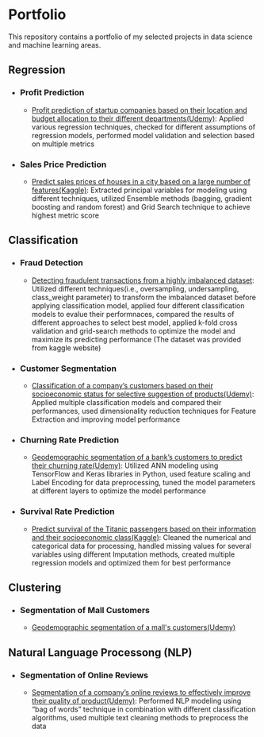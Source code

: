 # Portfolio
This repository contains a portfolio of my selected projects in data science and machine learning areas.

## Regression
  - ### Profit Prediction
	- [Profit prediction of startup companies based on their location and budget allocation to their different departments(Udemy)](https://github.com/aghelinejad/Data-Science/tree/master/Regression/Profit-Prediction): Applied various regression techniques, checked for different assumptions of regression models, performed model validation and selection based on multiple metrics
  - ### Sales Price Prediction
	- [Predict sales prices of houses in a city based on a large number of features(Kaggle)](https://github.com/aghelinejad/Data-Science/tree/master/Regression/Sales-Prices): Extracted principal variables for modeling using different techniques, utilized Ensemble methods (bagging, gradient boosting and random forest) and Grid Search technique to achieve highest metric score

## Classification
  - ### Fraud Detection
	- [Detecting fraudulent transactions from a highly imbalanced dataset](https://github.com/aghelinejad/Data-Science/blob/master/Classification/Fraud_detection/Fraud_Detection_Project.ipynb): Utilized different techniques(i.e., oversampling, undersampling, class_weight parameter) to transform the imbalanced dataset before applying classification model, applied four different classification models to evalue their performnaces, compared the results of different approaches to select best model, applied k-fold cross validation and grid-search methods to optimize the model and maximize its predicting performance (The dataset was provided from kaggle website)
  - ### Customer Segmentation
	- [Classification of a company’s customers based on their socioeconomic status for selective suggestion of products(Udemy)](https://github.com/aghelinejad/Data-Science/tree/master/Classification/Customer-Segmentation): Applied multiple classification models and compared their performances, used dimensionality reduction techniques for Feature Extraction and improving model performance
  - ### Churning Rate Prediction
	- [Geodemographic segmentation of a bank’s customers to predict their churning rate(Udemy)](https://github.com/aghelinejad/Data-Science/tree/master/Classification/Churn-Modeling): Utilized ANN modeling using TensorFlow and Keras libraries in Python, used feature scaling and Label Encoding for data preprocessing, tuned the model parameters at different layers to optimize the model performance
  - ### Survival Rate Prediction
	- [Predict survival of the Titanic passengers based on their information and their socioeconomic class(Kaggle)](https://github.com/aghelinejad/Data-Science/tree/master/Classification/Survival-Rate): Cleaned the numerical and categorical data for processing, handled missing values for several variables using different Imputation methods, created multiple regression models and optimized them for best performance


## Clustering
  - ### Segmentation of Mall Customers
	- [Geodemographic segmentation of a mall's customers(Udemy)](https://github.com/aghelinejad/Data-Science/tree/master/Clustering/Customer-Segmentation)


## Natural Language Processong (NLP)
  - ### Segmentation of Online Reviews
	- [Segmentation of a company’s online reviews to effectively improve their quality of product(Udemy)](https://github.com/aghelinejad/Data-Science/tree/master/NLP/Online-Reviews): Performed NLP modeling using “bag of words” technique in combination with different classification algorithms, used multiple text cleaning methods to preprocess the data
